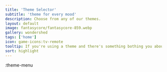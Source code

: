 ```yaml
---
title: 'Theme Selector'
subtitle: 'theme for every mood'
description: Choose from any of our themes.
layout: default
image: fantasycore/fantasycore-859.webp
gallery: wondershed
tags: ['home']
icon: game-icons:tv-remote
tooltip: If you're using a theme and there's something bothing you about it, message me at silas@kindrobots.org!
sort: highlight
---
```


:theme-menu